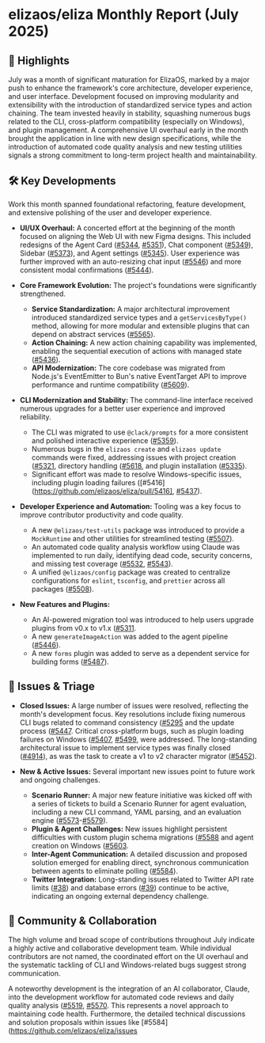 # elizaos/eliza Monthly Report (July 2025)

## 🚀 Highlights

July was a month of significant maturation for ElizaOS, marked by a major push to enhance the framework's core architecture, developer experience, and user interface. Development focused on improving modularity and extensibility with the introduction of standardized service types and action chaining. The team invested heavily in stability, squashing numerous bugs related to the CLI, cross-platform compatibility (especially on Windows), and plugin management. A comprehensive UI overhaul early in the month brought the application in line with new design specifications, while the introduction of automated code quality analysis and new testing utilities signals a strong commitment to long-term project health and maintainability.

## 🛠️ Key Developments

Work this month spanned foundational refactoring, feature development, and extensive polishing of the user and developer experience.

-   **UI/UX Overhaul:** A concerted effort at the beginning of the month focused on aligning the Web UI with new Figma designs. This included redesigns of the Agent Card ([#5344](https://github.com/elizaos/eliza/pull/5344), [#5351](https://github.com/elizaos/eliza/pull/5351)), Chat component ([#5349](https://github.com/elizaos/eliza/pull/5349)), Sidebar ([#5373](https://github.com/elizaos/eliza/pull/5373)), and Agent settings ([#5345](https://github.com/elizaos/eliza/pull/5345)). User experience was further improved with an auto-resizing chat input ([#5546](https://github.com/elizaos/eliza/pull/5546)) and more consistent modal confirmations ([#5444](https://github.com/elizaos/eliza/pull/5444)).

-   **Core Framework Evolution:** The project's foundations were significantly strengthened.
    -   **Service Standardization:** A major architectural improvement introduced standardized service types and a `getServicesByType()` method, allowing for more modular and extensible plugins that can depend on abstract services ([#5565](https://github.com/elizaos/eliza/pull/5565)).
    -   **Action Chaining:** A new action chaining capability was implemented, enabling the sequential execution of actions with managed state ([#5436](https://github.com/elizaos/eliza/pull/5436)).
    -   **API Modernization:** The core codebase was migrated from Node.js's EventEmitter to Bun's native EventTarget API to improve performance and runtime compatibility ([#5609](https://github.com/elizaos/eliza/pull/5609)).

-   **CLI Modernization and Stability:** The command-line interface received numerous upgrades for a better user experience and improved reliability.
    -   The CLI was migrated to use `@clack/prompts` for a more consistent and polished interactive experience ([#5359](https://github.com/elizaos/eliza/pull/5359)).
    -   Numerous bugs in the `elizaos create` and `elizaos update` commands were fixed, addressing issues with project creation ([#5321](https://github.com/elizaos/eliza/pull/5321]), directory handling ([#5618](https://github.com/elizaos/eliza/pull/5618]), and plugin installation ([#5335](https://github.com/elizaos/eliza/pull/5335)).
    -   Significant effort was made to resolve Windows-specific issues, including plugin loading failures ([#5416](https://github.com/elizaos/eliza/pull/5416], [#5437](https://github.com/elizaos/eliza/pull/5437)).

-   **Developer Experience and Automation:** Tooling was a key focus to improve contributor productivity and code quality.
    -   A new `@elizaos/test-utils` package was introduced to provide a `MockRuntime` and other utilities for streamlined testing ([#5507](https://github.com/elizaos/eliza/pull/5507)).
    -   An automated code quality analysis workflow using Claude was implemented to run daily, identifying dead code, security concerns, and missing test coverage ([#5532](https://github.com/elizaos/eliza/pull/5532), [#5543](https://github.com/elizaos/eliza/pull/5543)).
    -   A unified `@elizaos/config` package was created to centralize configurations for `eslint`, `tsconfig`, and `prettier` across all packages ([#5508](https://github.com/elizaos/eliza/pull/5508)).

-   **New Features and Plugins:**
    -   An AI-powered migration tool was introduced to help users upgrade plugins from v0.x to v1.x ([#5311](https://github.com/elizaos/eliza/pull/5311]).
    -   A new `generateImageAction` was added to the agent pipeline ([#5446](https://github.com/elizaos/eliza/pull/5446)).
    -   A new `forms` plugin was added to serve as a dependent service for building forms ([#5487](https://github.com/elizaos/eliza/pull/5487)).

## 🐛 Issues & Triage

-   **Closed Issues:** A large number of issues were resolved, reflecting the month's development focus. Key resolutions include fixing numerous CLI bugs related to command consistency ([#5295](https://github.com/elizaos/eliza/issues/5295]) and the update process ([#5447](https://github.com/elizaos/eliza/issues/5447]). Critical cross-platform bugs, such as plugin loading failures on Windows ([#5407](https://github.com/elizaos/eliza/issues/5407), [#5499](https://github.com/elizaos/eliza/issues/5499]), were addressed. The long-standing architectural issue to implement service types was finally closed ([#4914](https://github.com/elizaos/eliza/issues/4914)), as was the task to create a v1 to v2 character migrator ([#5452](https://github.com/elizaos/eliza/issues/5452)).

-   **New & Active Issues:** Several important new issues point to future work and ongoing challenges.
    -   **Scenario Runner:** A major new feature initiative was kicked off with a series of tickets to build a Scenario Runner for agent evaluation, including a new CLI command, YAML parsing, and an evaluation engine ([#5573](https://github.com/elizaos/eliza/issues/5573)-[#5579](https://github.com/elizaos/eliza/issues/5579)).
    -   **Plugin & Agent Challenges:** New issues highlight persistent difficulties with custom plugin schema migrations ([#5588](https://github.com/elizaos/eliza/issues/5588]) and agent creation on Windows ([#5603](https://github.com/elizaos/eliza/issues/5603]).
    -   **Inter-Agent Communication:** A detailed discussion and proposed solution emerged for enabling direct, synchronous communication between agents to eliminate polling ([#5584](https://github.com/elizaos/eliza/issues/5584)).
    -   **Twitter Integration:** Long-standing issues related to Twitter API rate limits ([#38](https://github.com/elizaos/eliza/issues/38)) and database errors ([#39](https://github.com/elizaos/eliza/issues/39)) continue to be active, indicating an ongoing external dependency challenge.

## 💬 Community & Collaboration

The high volume and broad scope of contributions throughout July indicate a highly active and collaborative development team. While individual contributors are not named, the coordinated effort on the UI overhaul and the systematic tackling of CLI and Windows-related bugs suggest strong communication.

A noteworthy development is the integration of an AI collaborator, Claude, into the development workflow for automated code reviews and daily quality analysis ([#5519](https://github.com/elizaos/eliza/pull/5519), [#5570](https://github.com/elizaos/eliza/pull/5570]). This represents a novel approach to maintaining code health. Furthermore, the detailed technical discussions and solution proposals within issues like [#5584](https://github.com/elizaos/eliza/issues